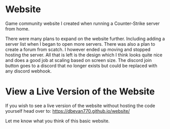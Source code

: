 # Website
Game community website I created when running a Counter-Strike server from home.

There were many plans to expand on the website further. Including adding a server list when I began to open more servers. There was also a plan to create a forum from scatch. I however ended up moving and stopped hosting the server. All that is left is the design which I think looks quite nice and does a good job at scaling based on screen size. The discord join button goes to a discord that no longer exists but could be replaced with any discord webhook.

# View a Live Version of the Website
If you wish to see a live version of the website without hosting the code yourself head over to: https://dbevan770.github.io/website/

Let me know what you think of this basic website.
